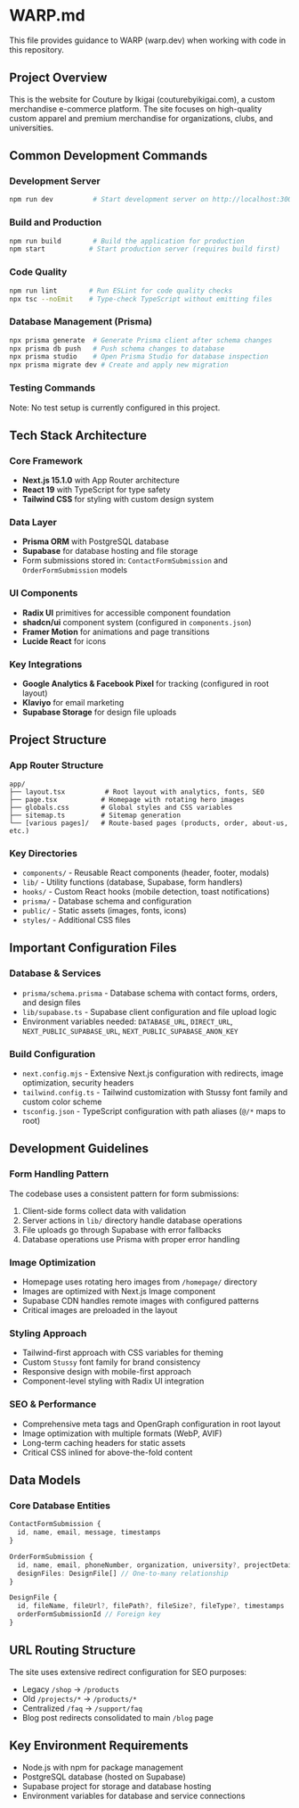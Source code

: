 # WARP.md

This file provides guidance to WARP (warp.dev) when working with code in this repository.

## Project Overview
This is the website for Couture by Ikigai (couturebyikigai.com), a custom merchandise e-commerce platform. The site focuses on high-quality custom apparel and premium merchandise for organizations, clubs, and universities.

## Common Development Commands

### Development Server
```bash
npm run dev          # Start development server on http://localhost:3000
```

### Build and Production
```bash
npm run build        # Build the application for production
npm start           # Start production server (requires build first)
```

### Code Quality
```bash
npm run lint        # Run ESLint for code quality checks
npx tsc --noEmit    # Type-check TypeScript without emitting files
```

### Database Management (Prisma)
```bash
npx prisma generate  # Generate Prisma client after schema changes
npx prisma db push   # Push schema changes to database
npx prisma studio    # Open Prisma Studio for database inspection
npx prisma migrate dev # Create and apply new migration
```

### Testing Commands
Note: No test setup is currently configured in this project.

## Tech Stack Architecture

### Core Framework
- **Next.js 15.1.0** with App Router architecture
- **React 19** with TypeScript for type safety
- **Tailwind CSS** for styling with custom design system

### Data Layer
- **Prisma ORM** with PostgreSQL database
- **Supabase** for database hosting and file storage
- Form submissions stored in: `ContactFormSubmission` and `OrderFormSubmission` models

### UI Components
- **Radix UI** primitives for accessible component foundation
- **shadcn/ui** component system (configured in `components.json`)
- **Framer Motion** for animations and page transitions
- **Lucide React** for icons

### Key Integrations
- **Google Analytics & Facebook Pixel** for tracking (configured in root layout)
- **Klaviyo** for email marketing
- **Supabase Storage** for design file uploads

## Project Structure

### App Router Structure
```
app/
├── layout.tsx          # Root layout with analytics, fonts, SEO
├── page.tsx           # Homepage with rotating hero images
├── globals.css        # Global styles and CSS variables
├── sitemap.ts         # Sitemap generation
└── [various pages]/   # Route-based pages (products, order, about-us, etc.)
```

### Key Directories
- `components/` - Reusable React components (header, footer, modals)
- `lib/` - Utility functions (database, Supabase, form handlers)
- `hooks/` - Custom React hooks (mobile detection, toast notifications)
- `prisma/` - Database schema and configuration
- `public/` - Static assets (images, fonts, icons)
- `styles/` - Additional CSS files

## Important Configuration Files

### Database & Services
- `prisma/schema.prisma` - Database schema with contact forms, orders, and design files
- `lib/supabase.ts` - Supabase client configuration and file upload logic
- Environment variables needed: `DATABASE_URL`, `DIRECT_URL`, `NEXT_PUBLIC_SUPABASE_URL`, `NEXT_PUBLIC_SUPABASE_ANON_KEY`

### Build Configuration  
- `next.config.mjs` - Extensive Next.js configuration with redirects, image optimization, security headers
- `tailwind.config.ts` - Tailwind customization with Stussy font family and custom color scheme
- `tsconfig.json` - TypeScript configuration with path aliases (`@/*` maps to root)

## Development Guidelines

### Form Handling Pattern
The codebase uses a consistent pattern for form submissions:
1. Client-side forms collect data with validation
2. Server actions in `lib/` directory handle database operations
3. File uploads go through Supabase with error fallbacks
4. Database operations use Prisma with proper error handling

### Image Optimization
- Homepage uses rotating hero images from `/homepage/` directory
- Images are optimized with Next.js Image component
- Supabase CDN handles remote images with configured patterns
- Critical images are preloaded in the layout

### Styling Approach
- Tailwind-first approach with CSS variables for theming
- Custom `Stussy` font family for brand consistency
- Responsive design with mobile-first approach
- Component-level styling with Radix UI integration

### SEO & Performance
- Comprehensive meta tags and OpenGraph configuration in root layout
- Image optimization with multiple formats (WebP, AVIF)
- Long-term caching headers for static assets
- Critical CSS inlined for above-the-fold content

## Data Models

### Core Database Entities
```typescript
ContactFormSubmission {
  id, name, email, message, timestamps
}

OrderFormSubmission {
  id, name, email, phoneNumber, organization, university?, projectDetails, timestamps
  designFiles: DesignFile[] // One-to-many relationship
}

DesignFile {
  id, fileName, fileUrl?, filePath?, fileSize?, fileType?, timestamps
  orderFormSubmissionId // Foreign key
}
```

## URL Routing Structure
The site uses extensive redirect configuration for SEO purposes:
- Legacy `/shop` → `/products`
- Old `/projects/*` → `/products/*`
- Centralized `/faq` → `/support/faq`
- Blog post redirects consolidated to main `/blog` page

## Key Environment Requirements
- Node.js with npm for package management
- PostgreSQL database (hosted on Supabase)
- Supabase project for storage and database hosting
- Environment variables for database and service connections
